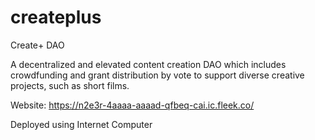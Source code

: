 # createplus
Create+ DAO

A decentralized and elevated content creation DAO which includes crowdfunding and grant distribution by vote to support diverse creative projects, such as short films.

Website:
https://n2e3r-4aaaa-aaaad-qfbeq-cai.ic.fleek.co/

Deployed using Internet Computer
